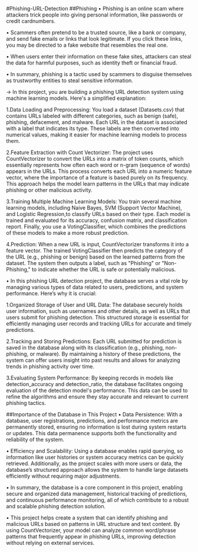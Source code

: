 #Phishing-URL-Detection
##Phishing
• Phishing is an online scam where attackers trick people into giving personal information, like passwords or credit cardnumbers.

• Scammers often pretend to be a trusted source, like a bank or company, and send fake emails or links
that look legitimate. If you click these links, you may be directed to a fake website
that resembles the real one.

• When users enter their information on these fake sites, attackers can steal the data for harmful purposes, such as identity theft or financial fraud.

• In summary, phishing is a tactic used by scammers to disguise themselves as trustworthy entities to steal sensitive information.

-> In this project, you are building a phishing URL detection system using machine learning models. Here's a simplified explanation:

1.Data Loading and Preprocessing: You load a dataset (Datasets.csv) that contains URLs labeled with different categories, such as benign (safe), phishing, defacement, and malware. Each URL in the dataset is associated with a label that indicates its type. These labels are then converted into numerical values, making it easier for machine learning models to process them.

2.Feature Extraction with Count Vectorizer: The project uses CountVectorizer to convert the URLs into a matrix of token counts, which essentially represents how often each word or n-gram (sequence of words) appears in the URLs. This process converts each URL into a numeric feature vector, where the importance of a feature is based purely on its frequency. This approach helps the model learn patterns in the URLs that may indicate phishing or other malicious activity.

3.Training Multiple Machine Learning Models: You train several machine learning models, including Naive Bayes, SVM (Support Vector Machine), and Logistic Regression,to classify URLs based on their type. Each model is trained and evaluated for its accuracy, confusion matrix, and classification report. Finally, you use a VotingClassifier, which combines the predictions of these models to make a more robust prediction.

4.Prediction: When a new URL is input, CountVectorizer transforms it into a feature vector. The trained VotingClassifier then predicts the category of the URL (e.g., phishing or benign) based on the learned patterns from the dataset. The system then outputs a label, such as "Phishing" or "Non-Phishing," to indicate whether the URL is safe or potentially malicious.

• In this phishing URL detection project, the database serves a vital role by managing various types of data related to users, predictions, and system performance. Here’s why it is crucial:

1.Organized Storage of User and URL Data: The database securely holds user information, such as usernames and other details, as well as URLs that users submit for phishing detection. This structured storage is essential for efficiently managing user records and tracking URLs for accurate and timely predictions.

2.Tracking and Storing Predictions: Each URL submitted for prediction is saved in the database along with its classification (e.g., phishing, non-phishing, or malware). By maintaining a history of these predictions, the system can offer users insight into past results and allows for analyzing trends in phishing activity over time.

3.Evaluating System Performance: By keeping records in models like detection_accuracy and detection_ratio, the database facilitates ongoing evaluation of the detection model's performance. This data can be used to refine the algorithms and ensure they stay accurate and relevant to current phishing tactics.

##Importance of the Database in This Project
• Data Persistence: With a database, user registrations, predictions, and performance metrics are permanently stored, ensuring no information is lost during system restarts or updates. This data permanence supports both the functionality and reliability of the system.

• Efficiency and Scalability: Using a database enables rapid querying, so information like user histories or system accuracy metrics can be quickly retrieved. Additionally, as the project scales with more users or data, the database’s structured approach allows the system to handle large datasets efficiently without requiring major adjustments.

• In summary, the database is a core component in this project, enabling secure and organized data management, historical tracking of predictions, and continuous performance monitoring, all of which contribute to a robust and scalable phishing detection solution.

• This project helps create a system that can identify phishing and malicious URLs based on patterns in URL structure and text content. By using CountVectorizer, your model can analyze common word/phrase patterns that frequently appear in phishing URLs, improving detection without relying on external services.
